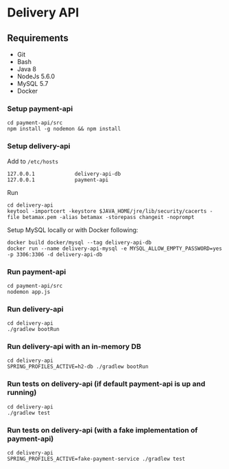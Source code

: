 Delivery API
============

Requirements
--------------

* Git
* Bash
* Java 8
* NodeJs 5.6.0
* MySQL 5.7
* Docker

### Setup payment-api

	cd payment-api/src
	npm install -g nodemon && npm install

### Setup delivery-api

Add to `/etc/hosts`

    127.0.0.1             delivery-api-db
    127.0.0.1             payment-api

Run

	cd delivery-api
	keytool -importcert -keystore $JAVA_HOME/jre/lib/security/cacerts -file betamax.pem -alias betamax -storepass changeit -noprompt
	
Setup MySQL locally or with Docker following:

	docker build docker/mysql --tag delivery-api-db
	docker run --name delivery-api-mysql -e MYSQL_ALLOW_EMPTY_PASSWORD=yes -p 3306:3306 -d delivery-api-db


### Run payment-api

    cd payment-api/src
    nodemon app.js
    
### Run delivery-api

	cd delivery-api
	./gradlew bootRun

### Run delivery-api with an in-memory DB

	cd delivery-api
	SPRING_PROFILES_ACTIVE=h2-db ./gradlew bootRun

### Run tests on delivery-api (if default payment-api is up and running)

	cd delivery-api
	./gradlew test

### Run tests on delivery-api (with a fake implementation of payment-api)

	cd delivery-api
	SPRING_PROFILES_ACTIVE=fake-payment-service ./gradlew test
